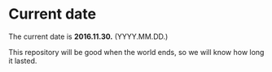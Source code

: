 # Current date

The current date is **2016.11.30.** (YYYY.MM.DD.)

This repository will be good when the world ends, so we will know how long it lasted.